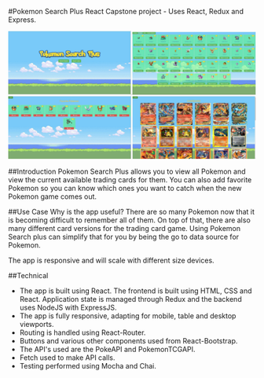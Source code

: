 #Pokemon Search Plus
React Capstone project - Uses React, Redux and Express.

![Screenshots](https://raw.githubusercontent.com/mqasimb/pokemon-search/master/assets/ui.jpg)

##Introduction
Pokemon Search Plus allows you to view all Pokemon and view the current available trading cards for them.
You can also add favorite Pokemon so you can know which ones you want to catch when the new Pokemon game comes out.

##Use Case
Why is the app useful? There are so many Pokemon now that it is becoming difficult to remember all of them. On top of that, there are also many different card versions for the trading card game. Using Pokemon Search plus can simplify that for you by being the go to data source for Pokemon.

The app is responsive and will scale with different size devices.

##Technical
* The app is built using React. The frontend is built using HTML, CSS and React. Application state is managed through Redux and the backend uses NodeJS with ExpressJS.
* The app is fully responsive, adapting for mobile, table and desktop viewports.
* Routing is handled using React-Router.
* Buttons and various other components used from React-Bootstrap.
* The API's used are the PokeAPI and PokemonTCGAPI.
* Fetch used to make API calls.
* Testing performed using Mocha and Chai.